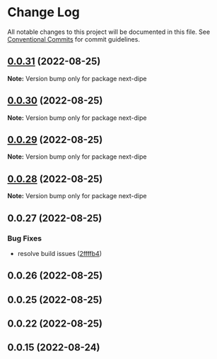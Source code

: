 # Change Log

All notable changes to this project will be documented in this file.
See [Conventional Commits](https://conventionalcommits.org) for commit guidelines.

## [0.0.31](https://github.com/DavideBruner/data-pipe/compare/next-dipe@0.0.28...next-dipe@0.0.31) (2022-08-25)

**Note:** Version bump only for package next-dipe





## [0.0.30](https://github.com/DavideBruner/data-pipe/compare/next-dipe@0.0.28...next-dipe@0.0.30) (2022-08-25)

**Note:** Version bump only for package next-dipe





## [0.0.29](https://github.com/DavideBruner/data-pipe/compare/next-dipe@0.0.28...next-dipe@0.0.29) (2022-08-25)

**Note:** Version bump only for package next-dipe





## [0.0.28](https://github.com/DavideBruner/data-pipe/compare/next-dipe@0.0.27...next-dipe@0.0.28) (2022-08-25)

**Note:** Version bump only for package next-dipe





## 0.0.27 (2022-08-25)


### Bug Fixes

* resolve build issues ([2ffffb4](https://github.com/DavideBruner/data-pipe/commit/2ffffb4f1364a8d17a0799e86284cfc34147d65a))



## 0.0.26 (2022-08-25)



## 0.0.25 (2022-08-25)



## 0.0.22 (2022-08-25)



## 0.0.15 (2022-08-24)

